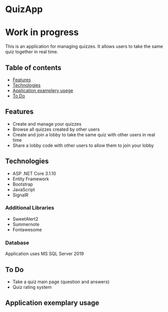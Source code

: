 # QuizApp
# Work in progress
This is an application for managing quizzes. It allows users to take the same quiz together in real time.
## Table of contents
* [Features](#features)
* [Technologies](#technologies)
* [Application examplery usege](#application-examplery-useged)
* [To Do](#to-do)
## Features
* Create and manage your quizzes
* Browse all quizzes created by other users
* Create and join a lobby to take the same quiz with other users in real time
* Share a lobby code with other users to allow them to join your lobby
## Technologies
* ASP .NET Core 3.1.10
* Entity Framework
* Bootstrap
* JavaScript
* SignalR
### Additional Libraries
* SweetAlert2
* Summernote
* Fontawesome
### Database
Application uses MS SQL Server 2019
## To Do
* Take a quiz main page (question and answers)
* Quiz rating system
## Application exemplary usage
